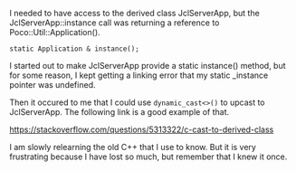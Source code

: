 I needed to have access to the derived class JclServerApp, but the JclServerApp::instance call was returning a reference to Poco::Util::Application(). 

    static Application & instance();

I started out to make JclServerApp provide a static instance() method, but for some reason, I kept getting a linking error that my static _instance pointer was undefined. 

Then it occured to me that I could use `dynamic_cast<>()` to upcast to JclServerApp. The following link is a good example of that. 

https://stackoverflow.com/questions/5313322/c-cast-to-derived-class

I am slowly relearning the old C++ that I use to know. But it is very frustrating because I have lost so much, but remember that I knew it once. 